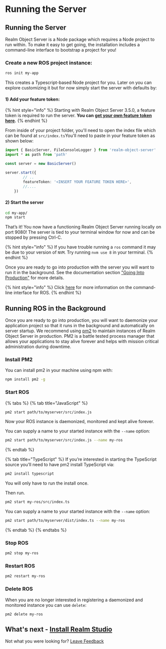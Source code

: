 # Running the Server

## Running the Server

Realm Object Server is a Node package which requires a Node project to run within. To make it easy to get going, the installation includes a command-line interface to bootstrap a project for you!

### Create a new ROS project instance:

```bash
ros init my-app
```

This creates a Typescript-based Node project for you. Later on you can explore customizing it but for now simply start the server with defaults by:

#### 1\) Add your feature token:

{% hint style="info" %}
Starting with Realm Object Server 3.5.0, a feature token is required to run the server. **You can** [**get your own feature token here**](https://realm.io/trial/self-hosted-standard-plan/)**.**
{% endhint %}

From inside of your project folder, you'll need to open the index file which can be found at `src/index.ts`You'll need to paste in your feature token as shown below:

```typescript
import { BasicServer, FileConsoleLogger } from 'realm-object-server'
import * as path from 'path'

const server = new BasicServer()

server.start({
        // ..
        featureToken: '<INSERT YOUR FEATURE TOKEN HERE>',
        //....
    })
```

#### 2\) Start the server

```bash
cd my-app/
npm start
```

That’s it! You now have a functioning Realm Object Server running locally on port 9080! The server is tied to your terminal window for now and can be stopped by pressing Ctrl-C.

{% hint style="info" %}
If you have trouble running a `ros` command it may be due to your version of `NVM`. Try running `nvm use 8` in your terminal.
{% endhint %}

Once you are ready to go into production with the server you will want to run it in the background. See the documentation section ["Going Into Production"](running-the-server.md) for more details.

{% hint style="info" %}
Click [here](manage/command-line-interface-for-ros.md) for more information on the command-line interface for ROS.
{% endhint %}

## Running ROS in the Background

Once you are ready to go into production, you will want to daemonize your application project so that it runs in the background and automatically on server startup. We recommend using [pm2](https://github.com/Unitech/pm2) to maintain instances of Realm Object Server in production. PM2 is a battle tested process manager that allows your applications to stay alive forever and helps with mission critical administration during downtime.

### Install PM2

You can install pm2 in your machine using npm with:

```bash
npm install pm2 -g
```

### Start ROS

{% tabs %}
{% tab title="JavaScript" %}
```bash
pm2 start path/to/myserver/src/index.js
```

Now your ROS instance is daemonized, monitored and kept alive forever.

You can supply a name to your started instance with the `--name` option:

```bash
pm2 start path/to/myserver/src/index.js --name my-ros
```
{% endtab %}

{% tab title="TypeScript" %}
If you’re interested in starting the TypeScript source you’ll need to have pm2 install TypeScript via:

```bash
pm2 install typescript
```

You will only have to run the install once.

Then run.

```bash
pm2 start my-ros/src/index.ts
```

You can supply a name to your started instance with the `--name` option:

```bash
pm2 start path/to/myserver/dist/index.ts --name my-ros
```
{% endtab %}
{% endtabs %}

### Stop ROS

```bash
pm2 stop my-ros
```

### Restart ROS

```bash
pm2 restart my-ros
```

### Delete ROS

When you are no longer interested in registering a daemonized and monitored instance you can use `delete`:

```text
pm2 delete my-ros
```

## What's next - [Install Realm Studio](../realm-studio/#installation)

Not what you were looking for? [Leave Feedback](https://realm3.typeform.com/to/A4guM3)

